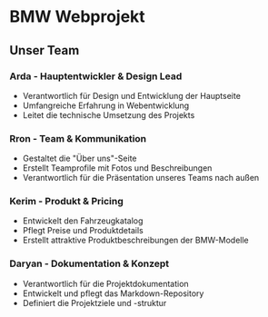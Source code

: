 # BMW Webprojekt

## Unser Team

### Arda - Hauptentwickler & Design Lead
- Verantwortlich für Design und Entwicklung der Hauptseite
- Umfangreiche Erfahrung in Webentwicklung  
- Leitet die technische Umsetzung des Projekts

### Rron - Team & Kommunikation
- Gestaltet die "Über uns"-Seite
- Erstellt Teamprofile mit Fotos und Beschreibungen
- Verantwortlich für die Präsentation unseres Teams nach außen

### Kerim - Produkt & Pricing
- Entwickelt den Fahrzeugkatalog
- Pflegt Preise und Produktdetails
- Erstellt attraktive Produktbeschreibungen der BMW-Modelle

### Daryan - Dokumentation & Konzept 
- Verantwortlich für die Projektdokumentation
- Entwickelt und pflegt das Markdown-Repository
- Definiert die Projektziele und -struktur

